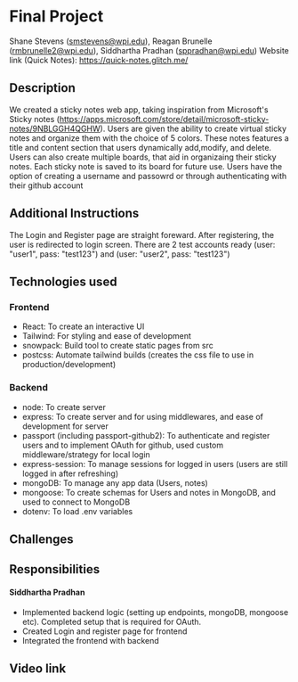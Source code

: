 # Final Project

Shane Stevens (smstevens@wpi.edu), Reagan Brunelle (rmbrunelle2@wpi.edu), Siddhartha Pradhan (sppradhan@wpi.edu)
Website link (Quick Notes): https://quick-notes.glitch.me/

## Description
We created a sticky notes web app, taking inspiration from Microsoft's Sticky notes (https://apps.microsoft.com/store/detail/microsoft-sticky-notes/9NBLGGH4QGHW). Users are given the ability to create virtual sticky notes and organize them with the choice of 5 colors. These notes features a title and content section that users dynamically add,modify, and delete. Users can also create multiple boards, that aid in organizaing their sticky notes. Each sticky note is saved to its board for future use. Users have the option of creating a username and passowrd or through authenticating with their github account

## Additional Instructions
The Login and Register page are straight foreward. After registering, the user is redirected to login screen. There are 2 test accounts ready (user: "user1", pass: "test123") and (user: "user2", pass: "test123")

## Technologies used
### Frontend
- React: To create an interactive UI
- Tailwind: For styling and ease of development
- snowpack: Build tool to create static pages from src
- postcss: Automate tailwind builds (creates the css file to use in production/development)
### Backend
- node: To create server
- express: To create server and for using middlewares, and ease of development for server
- passport (including passport-github2): To authenticate and register users and to implement OAuth for github, used custom middleware/strategy for local login
- express-session: To manage sessions for logged in users (users are still logged in after refreshing)
- mongoDB: To manage any app data (Users, notes)
- mongoose: To create schemas for Users and notes in MongoDB, and used to connect to MongoDB
- dotenv: To load .env variables

## Challenges

## Responsibilities
#### Siddhartha Pradhan
- Implemented backend logic (setting up endpoints, mongoDB, mongoose etc). Completed setup that is required for OAuth.
- Created Login and register page for frontend
- Integrated the frontend with backend

## Video link

